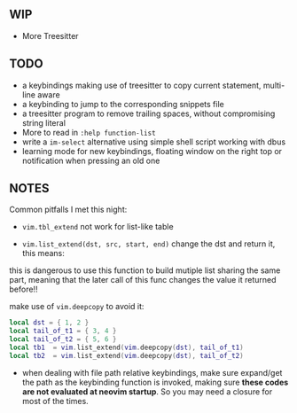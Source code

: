 ## WIP

- More Treesitter


## TODO

- a keybindings making use of treesitter to copy current statement, multi-line aware
- a keybinding to jump to the corresponding snippets file
- a treesitter program to remove trailing spaces, without compromising string literal
- More to read in `:help function-list`
- write a `im-select` alternative using simple shell script working with dbus
- learning mode for new keybindings, floating window on the right top or notification when pressing an old one

## NOTES

Common pitfalls I met this night:

- `vim.tbl_extend` not work for list-like table

- `vim.list_extend(dst, src, start, end)` change the dst and return it, this means:

this is dangerous to use this function to build mutiple list sharing the same part, meaning that the later call of this func changes the value it returned before!!

make use of `vim.deepcopy` to avoid it:

```lua
local dst = { 1, 2 }
local tail_of_t1 = { 3, 4 }
local tail_of_t2 = { 5, 6 }
local tb1  = vim.list_extend(vim.deepcopy(dst), tail_of_t1)
local tb2  = vim.list_extend(vim.deepcopy(dst), tail_of_t2)
```

- when dealing with file path relative keybindings, make sure expand/get the path as the keybinding function is invoked, making sure **these codes are not evaluated at neovim startup**. So you may need a closure for most of the times.
